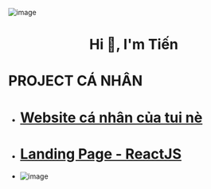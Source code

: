 ![image](https://github.com/hvtienprotv84/hvtienprotv84/assets/153743337/b57fbfd3-ebfc-4457-92bc-6b5c8936c911)<h1 align="center">Hi 👋, I'm Tiến</h1>

# PROJECT CÁ NHÂN
* # [Website cá nhân của tui nè](https://hvtienprotv84.github.io/MyWebsite/)
* # [Landing Page - ReactJS](https://hvtienprotv84.github.io/MyWebsite/)

* ![image](https://github.com/hvtienprotv84/hvtienprotv84/assets/153743337/28cde2e9-4ffd-4f83-b013-944bba5b1ccb)
